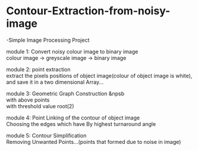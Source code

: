 # Contour-Extraction-from-noisy-image

-Simple Image Processing Project


module 1: Convert noisy colour image to binary image
          <br>colour image -> greyscale image -> binary image
          
module 2: point extraction
          <br>extract the pixels positions of object image(colour of object image is white), and save it in a two dimensional Array...

module 3: Geometric Graph Construction 
 &npsb         <br>with above points
          <br>with threshold value root(2)
          
module 4: Point Linking of the contour of object image
          <br>Choosing the edges which have By highest turnaround angle
          
module 5: Contour Simplification
          <br>Removing Unwanted Points...(points that formed due to noise in image)
